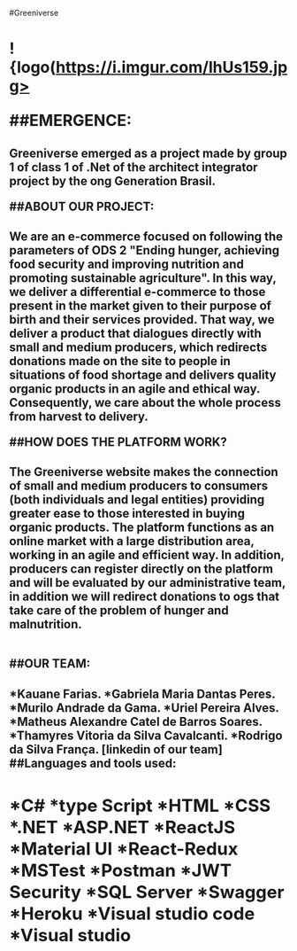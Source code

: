 #Greeniverse<h1>
!{logo(https://i.imgur.com/lhUs159.jpg>

##EMERGENCE:<h2>
<p>Greeniverse emerged as a project made by group 1 of class 1 of .Net of the architect integrator project by the ong Generation Brasil.</p>
##ABOUT OUR PROJECT:<h2>
<p>
We are an e-commerce focused on following the parameters of ODS 2 "Ending hunger, achieving food security and improving nutrition and promoting sustainable agriculture". In this way, we deliver a differential e-commerce to those present in the market given to their purpose of birth and their services provided.
That way, we deliver a product that dialogues directly with small and medium producers, which redirects donations made on the site to people in situations of food shortage and delivers quality organic products in an agile and ethical way. Consequently, we care about the whole process from harvest to delivery.
</p>
##HOW DOES THE PLATFORM WORK?<h2>
<p>
The Greeniverse website makes the connection of small and medium producers to consumers (both individuals and legal entities) providing greater ease to those interested in buying organic products. The platform functions as an online market with a large distribution area, working in an agile and efficient way. In addition, producers can register directly on   the platform and will be evaluated by our administrative team, in addition we will redirect donations to ogs that take care of the problem of hunger and malnutrition.
</p>
<br>
##OUR TEAM:<h2>
*Kauane Farias.
*Gabriela Maria Dantas Peres.
*Murilo Andrade da Gama.
*Uriel Pereira Alves.
*Matheus Alexandre Catel de Barros Soares.
*Thamyres Vitoria da Silva Cavalcanti.
*Rodrigo da Silva França.
[linkedin of our team]
<https://linktr.ee/g1dotnet>
 <br>
##Languages and tools used:<h2>
*C#
*type Script
*HTML
*CSS
*.NET
*ASP.NET
*ReactJS
*Material UI
*React-Redux
*MSTest
*Postman
*JWT Security
*SQL Server
*Swagger
*Heroku
*Visual studio code
*Visual studio
